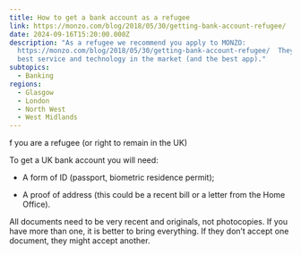 ```yaml
---
title: How to get a bank account as a refugee
link: https://monzo.com/blog/2018/05/30/getting-bank-account-refugee/
date: 2024-09-16T15:20:00.000Z
description: "As a refugee we recommend you apply to MONZO:
  https://monzo.com/blog/2018/05/30/getting-bank-account-refugee/  They have the
  best service and technology in the market (and the best app)."
subtopics:
  - Banking
regions:
  - Glasgow
  - London
  - North West
  - West Midlands
---
```


f you are a refugee (or right to remain in the UK)

To get a UK bank account you will need:

- A form of ID (passport, biometric residence permit);

- A proof of address (this could be a recent bill or a letter from the Home Office).

All documents need to be very recent and originals, not photocopies. If you have more than one, it is better to bring everything. If they don’t accept one document, they might accept another.
